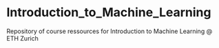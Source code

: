 # Introduction_to_Machine_Learning
Repository of course ressources for Introduction to Machine Learning @ ETH Zurich
